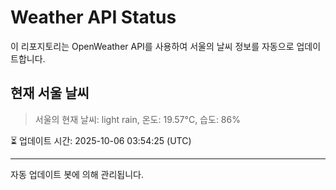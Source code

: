 
# Weather API Status

이 리포지토리는 OpenWeather API를 사용하여 서울의 날씨 정보를 자동으로 업데이트합니다.

## 현재 서울 날씨
> 서울의 현재 날씨: light rain, 온도: 19.57°C, 습도: 86%

⏳ 업데이트 시간: 2025-10-06 03:54:25 (UTC)

---
자동 업데이트 봇에 의해 관리됩니다.
